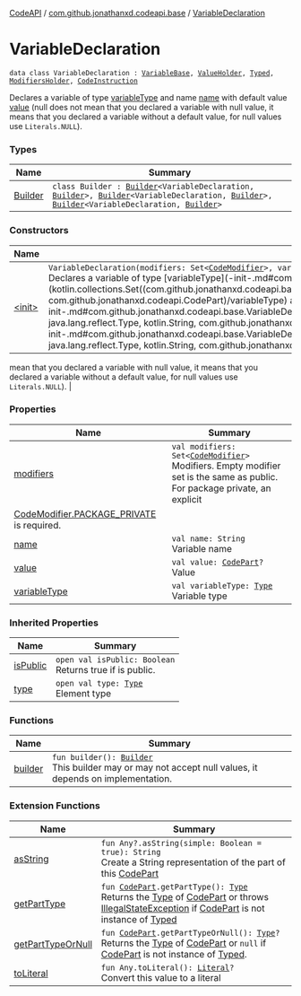 [CodeAPI](../../index.md) / [com.github.jonathanxd.codeapi.base](../index.md) / [VariableDeclaration](.)

# VariableDeclaration

`data class VariableDeclaration : `[`VariableBase`](../-variable-base/index.md)`, `[`ValueHolder`](../-value-holder/index.md)`, `[`Typed`](../-typed/index.md)`, `[`ModifiersHolder`](../-modifiers-holder/index.md)`, `[`CodeInstruction`](../../com.github.jonathanxd.codeapi/-code-instruction.md)

Declares a variable of type [variableType](variable-type.md) and name [name](name.md) with default value [value](value.md) (null does not
mean that you declared a variable with null value, it means that you declared a variable without a default value,
for null values use `Literals.NULL`).

### Types

| Name | Summary |
|---|---|
| [Builder](-builder/index.md) | `class Builder : `[`Builder`](../-variable-base/-builder/index.md)`<VariableDeclaration, `[`Builder`](-builder/index.md)`>, `[`Builder`](../-value-holder/-builder/index.md)`<VariableDeclaration, `[`Builder`](-builder/index.md)`>, `[`Builder`](../-modifiers-holder/-builder/index.md)`<VariableDeclaration, `[`Builder`](-builder/index.md)`>` |

### Constructors

| Name | Summary |
|---|---|
| [&lt;init&gt;](-init-.md) | `VariableDeclaration(modifiers: Set<`[`CodeModifier`](../-code-modifier/index.md)`>, variableType: `[`Type`](http://docs.oracle.com/javase/6/docs/api/java/lang/reflect/Type.html)`, name: String, value: `[`CodePart`](../../com.github.jonathanxd.codeapi/-code-part/index.md)`?)`<br>Declares a variable of type [variableType](-init-.md#com.github.jonathanxd.codeapi.base.VariableDeclaration$<init>(kotlin.collections.Set((com.github.jonathanxd.codeapi.base.CodeModifier)), java.lang.reflect.Type, kotlin.String, com.github.jonathanxd.codeapi.CodePart)/variableType) and name [name](-init-.md#com.github.jonathanxd.codeapi.base.VariableDeclaration$<init>(kotlin.collections.Set((com.github.jonathanxd.codeapi.base.CodeModifier)), java.lang.reflect.Type, kotlin.String, com.github.jonathanxd.codeapi.CodePart)/name) with default value [value](-init-.md#com.github.jonathanxd.codeapi.base.VariableDeclaration$<init>(kotlin.collections.Set((com.github.jonathanxd.codeapi.base.CodeModifier)), java.lang.reflect.Type, kotlin.String, com.github.jonathanxd.codeapi.CodePart)/value) (null does not
mean that you declared a variable with null value, it means that you declared a variable without a default value,
for null values use `Literals.NULL`). |

### Properties

| Name | Summary |
|---|---|
| [modifiers](modifiers.md) | `val modifiers: Set<`[`CodeModifier`](../-code-modifier/index.md)`>`<br>Modifiers. Empty modifier set is the same as public. For package private, an explicit
[CodeModifier.PACKAGE_PRIVATE](../-code-modifier/-p-a-c-k-a-g-e_-p-r-i-v-a-t-e.md) is required. |
| [name](name.md) | `val name: String`<br>Variable name |
| [value](value.md) | `val value: `[`CodePart`](../../com.github.jonathanxd.codeapi/-code-part/index.md)`?`<br>Value |
| [variableType](variable-type.md) | `val variableType: `[`Type`](http://docs.oracle.com/javase/6/docs/api/java/lang/reflect/Type.html)<br>Variable type |

### Inherited Properties

| Name | Summary |
|---|---|
| [isPublic](../-modifiers-holder/is-public.md) | `open val isPublic: Boolean`<br>Returns true if is public. |
| [type](../-variable-base/type.md) | `open val type: `[`Type`](http://docs.oracle.com/javase/6/docs/api/java/lang/reflect/Type.html)<br>Element type |

### Functions

| Name | Summary |
|---|---|
| [builder](builder.md) | `fun builder(): `[`Builder`](-builder/index.md)<br>This builder may or may not accept null values, it depends on implementation. |

### Extension Functions

| Name | Summary |
|---|---|
| [asString](../../com.github.jonathanxd.codeapi.util/kotlin.-any/as-string.md) | `fun Any?.asString(simple: Boolean = true): String`<br>Create a String representation of the part of this [CodePart](../../com.github.jonathanxd.codeapi/-code-part/index.md) |
| [getPartType](../../com.github.jonathanxd.codeapi.util/get-part-type.md) | `fun `[`CodePart`](../../com.github.jonathanxd.codeapi/-code-part/index.md)`.getPartType(): `[`Type`](http://docs.oracle.com/javase/6/docs/api/java/lang/reflect/Type.html)<br>Returns the [Type](http://docs.oracle.com/javase/6/docs/api/java/lang/reflect/Type.html) of [CodePart](../../com.github.jonathanxd.codeapi/-code-part/index.md) or throws [IllegalStateException](http://docs.oracle.com/javase/6/docs/api/java/lang/IllegalStateException.html) if [CodePart](../../com.github.jonathanxd.codeapi/-code-part/index.md) is not instance of [Typed](../-typed/index.md) |
| [getPartTypeOrNull](../../com.github.jonathanxd.codeapi.util/get-part-type-or-null.md) | `fun `[`CodePart`](../../com.github.jonathanxd.codeapi/-code-part/index.md)`.getPartTypeOrNull(): `[`Type`](http://docs.oracle.com/javase/6/docs/api/java/lang/reflect/Type.html)`?`<br>Returns the [Type](http://docs.oracle.com/javase/6/docs/api/java/lang/reflect/Type.html) of [CodePart](../../com.github.jonathanxd.codeapi/-code-part/index.md) or `null` if [CodePart](../../com.github.jonathanxd.codeapi/-code-part/index.md) is not instance of [Typed](../-typed/index.md). |
| [toLiteral](../../com.github.jonathanxd.codeapi.util.conversion/kotlin.-any/to-literal.md) | `fun Any.toLiteral(): `[`Literal`](../../com.github.jonathanxd.codeapi.literal/-literal/index.md)`?`<br>Convert this value to a literal |

